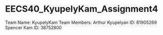 # EECS40_KyupelyKam_Assignment4
Team Name: KyupelyKam Team Members: Arthur Kyupelyan ID: 81905269 Spencer Kam ID: 38752800
